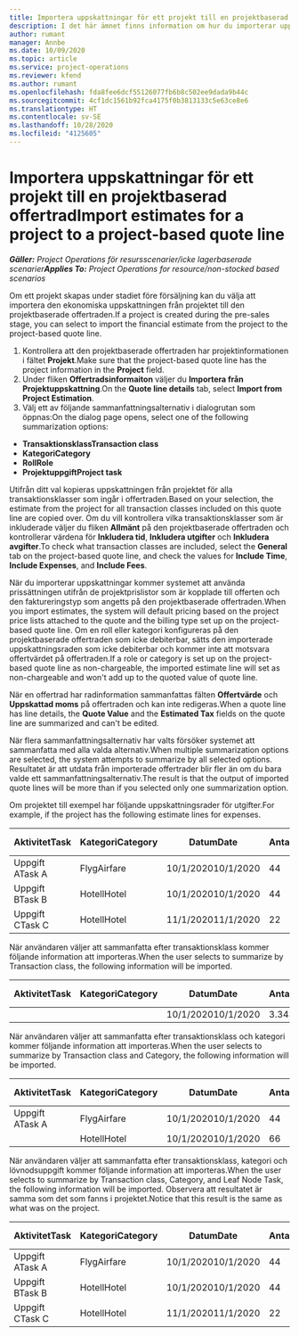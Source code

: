 ```yaml
---
title: Importera uppskattningar för ett projekt till en projektbaserad offertrad
description: I det här ämnet finns information om hur du importerar uppskattningar från ett projekt till en offertrad.
author: rumant
manager: Annbe
ms.date: 10/09/2020
ms.topic: article
ms.service: project-operations
ms.reviewer: kfend
ms.author: rumant
ms.openlocfilehash: fda8fee6dcf55126077fb6b8c502ee9dada9b44c
ms.sourcegitcommit: 4cf1dc1561b92fca4175f0b3813133c5e63ce8e6
ms.translationtype: HT
ms.contentlocale: sv-SE
ms.lasthandoff: 10/28/2020
ms.locfileid: "4125605"
---
```

# <a name="import-estimates-for-a-project-to-a-project-based-quote-line"></a><span data-ttu-id="204e1-103">Importera uppskattningar för ett projekt till en projektbaserad offertrad</span><span class="sxs-lookup"><span data-stu-id="204e1-103">Import estimates for a project to a project-based quote line</span></span>

<span data-ttu-id="204e1-104">_**Gäller:** Project Operations för resursscenarier/icke lagerbaserade scenarier_</span><span class="sxs-lookup"><span data-stu-id="204e1-104">_**Applies To:** Project Operations for resource/non-stocked based scenarios_</span></span>


<span data-ttu-id="204e1-105">Om ett projekt skapas under stadiet före försäljning kan du välja att importera den ekonomiska uppskattningen från projektet till den projektbaserade offertraden.</span><span class="sxs-lookup"><span data-stu-id="204e1-105">If a project is created during the pre-sales stage, you can select to import the financial estimate from the project to the project-based quote line.</span></span>

1. <span data-ttu-id="204e1-106">Kontrollera att den projektbaserade offertraden har projektinformationen i fältet **Projekt**.</span><span class="sxs-lookup"><span data-stu-id="204e1-106">Make sure that the project-based quote line has the project information in the **Project** field.</span></span>
2. <span data-ttu-id="204e1-107">Under fliken **Offertradsinformaiton** väljer du **Importera från Projektuppskattning**.</span><span class="sxs-lookup"><span data-stu-id="204e1-107">On the **Quote line details** tab, select **Import from Project Estimation**.</span></span>
3. <span data-ttu-id="204e1-108">Välj ett av följande sammanfattningsalternativ i dialogrutan som öppnas:</span><span class="sxs-lookup"><span data-stu-id="204e1-108">On the dialog page opens, select one of the following summarization options:</span></span>

  - <span data-ttu-id="204e1-109">**Transaktionsklass**</span><span class="sxs-lookup"><span data-stu-id="204e1-109">**Transaction class**</span></span>
  - <span data-ttu-id="204e1-110">**Kategori**</span><span class="sxs-lookup"><span data-stu-id="204e1-110">**Category**</span></span>
  - <span data-ttu-id="204e1-111">**Roll**</span><span class="sxs-lookup"><span data-stu-id="204e1-111">**Role**</span></span> 
  - <span data-ttu-id="204e1-112">**Projektuppgift**</span><span class="sxs-lookup"><span data-stu-id="204e1-112">**Project task**</span></span>

<span data-ttu-id="204e1-113">Utifrån ditt val kopieras uppskattningen från projektet för alla transaktionsklasser som ingår i offertraden.</span><span class="sxs-lookup"><span data-stu-id="204e1-113">Based on your selection, the estimate from the project for all transaction classes included on this quote line are copied over.</span></span> <span data-ttu-id="204e1-114">Om du vill kontrollera vilka transaktionsklasser som är inkluderade väljer du fliken **Allmänt** på den projektbaserade offertraden och kontrollerar värdena för **Inkludera tid**, **Inkludera utgifter** och **Inkludera avgifter**.</span><span class="sxs-lookup"><span data-stu-id="204e1-114">To check what transaction classes are included, select the **General** tab on the project-based quote line, and check the values for **Include Time**, **Include Expenses**, and **Include Fees**.</span></span>

<span data-ttu-id="204e1-115">När du importerar uppskattningar kommer systemet att använda prissättningen utifrån de projektprislistor som är kopplade till offerten och den faktureringstyp som angetts på den projektbaserade offertraden.</span><span class="sxs-lookup"><span data-stu-id="204e1-115">When you import estimates, the system will default pricing based on the project price lists attached to the quote and the billing type set up on the project-based quote line.</span></span> <span data-ttu-id="204e1-116">Om en roll eller kategori konfigureras på den projektbaserade offertraden som icke debiterbar, sätts den importerade uppskattningsraden som icke debiterbar och kommer inte att motsvara offertvärdet på offertraden.</span><span class="sxs-lookup"><span data-stu-id="204e1-116">If a role or category is set up on the project-based quote line as non-chargeable, the imported estimate line will set as non-chargeable and won't add up to the quoted value of quote line.</span></span>

<span data-ttu-id="204e1-117">När en offertrad har radinformation sammanfattas fälten **Offertvärde** och **Uppskattad moms** på offertraden och kan inte redigeras.</span><span class="sxs-lookup"><span data-stu-id="204e1-117">When a quote line has line details, the **Quote Value** and the **Estimated Tax** fields on the quote line are summarized and can't be edited.</span></span>

<span data-ttu-id="204e1-118">När flera sammanfattningsalternativ har valts försöker systemet att sammanfatta med alla valda alternativ.</span><span class="sxs-lookup"><span data-stu-id="204e1-118">When multiple summarization options are selected, the system attempts to summarize by all selected options.</span></span> <span data-ttu-id="204e1-119">Resultatet är att utdata från importerade offertrader blir fler än om du bara valde ett sammanfattningsalternativ.</span><span class="sxs-lookup"><span data-stu-id="204e1-119">The result is that the output of imported quote lines will be more than if you selected only one summarization option.</span></span>

<span data-ttu-id="204e1-120">Om projektet till exempel har följande uppskattningsrader för utgifter.</span><span class="sxs-lookup"><span data-stu-id="204e1-120">For example, if the project has the following estimate lines for expenses.</span></span>

| <span data-ttu-id="204e1-121">Aktivitet</span><span class="sxs-lookup"><span data-stu-id="204e1-121">Task</span></span> | <span data-ttu-id="204e1-122">Kategori</span><span class="sxs-lookup"><span data-stu-id="204e1-122">Category</span></span> | <span data-ttu-id="204e1-123">Datum</span><span class="sxs-lookup"><span data-stu-id="204e1-123">Date</span></span> | <span data-ttu-id="204e1-124">Antal</span><span class="sxs-lookup"><span data-stu-id="204e1-124">Quantity</span></span> | <span data-ttu-id="204e1-125">Enhetspris</span><span class="sxs-lookup"><span data-stu-id="204e1-125">Unit price</span></span> | <span data-ttu-id="204e1-126">Belopp</span><span class="sxs-lookup"><span data-stu-id="204e1-126">Amount</span></span> |
| --- | --- | --- | --- | --- | --- |
| <span data-ttu-id="204e1-127">Uppgift A</span><span class="sxs-lookup"><span data-stu-id="204e1-127">Task A</span></span> | <span data-ttu-id="204e1-128">Flyg</span><span class="sxs-lookup"><span data-stu-id="204e1-128">Airfare</span></span> | <span data-ttu-id="204e1-129">10/1/2020</span><span class="sxs-lookup"><span data-stu-id="204e1-129">10/1/2020</span></span> | <span data-ttu-id="204e1-130">4</span><span class="sxs-lookup"><span data-stu-id="204e1-130">4</span></span> | <span data-ttu-id="204e1-131">400</span><span class="sxs-lookup"><span data-stu-id="204e1-131">400</span></span> | <span data-ttu-id="204e1-132">1600</span><span class="sxs-lookup"><span data-stu-id="204e1-132">1600</span></span> |
| <span data-ttu-id="204e1-133">Uppgift B</span><span class="sxs-lookup"><span data-stu-id="204e1-133">Task B</span></span> | <span data-ttu-id="204e1-134">Hotell</span><span class="sxs-lookup"><span data-stu-id="204e1-134">Hotel</span></span> | <span data-ttu-id="204e1-135">10/1/2020</span><span class="sxs-lookup"><span data-stu-id="204e1-135">10/1/2020</span></span> | <span data-ttu-id="204e1-136">4</span><span class="sxs-lookup"><span data-stu-id="204e1-136">4</span></span> | <span data-ttu-id="204e1-137">200</span><span class="sxs-lookup"><span data-stu-id="204e1-137">200</span></span> | <span data-ttu-id="204e1-138">800</span><span class="sxs-lookup"><span data-stu-id="204e1-138">800</span></span> |
| <span data-ttu-id="204e1-139">Uppgift C</span><span class="sxs-lookup"><span data-stu-id="204e1-139">Task C</span></span> | <span data-ttu-id="204e1-140">Hotell</span><span class="sxs-lookup"><span data-stu-id="204e1-140">Hotel</span></span> | <span data-ttu-id="204e1-141">11/1/2020</span><span class="sxs-lookup"><span data-stu-id="204e1-141">11/1/2020</span></span> | <span data-ttu-id="204e1-142">2</span><span class="sxs-lookup"><span data-stu-id="204e1-142">2</span></span> | <span data-ttu-id="204e1-143">200</span><span class="sxs-lookup"><span data-stu-id="204e1-143">200</span></span> | <span data-ttu-id="204e1-144">400</span><span class="sxs-lookup"><span data-stu-id="204e1-144">400</span></span> |

<span data-ttu-id="204e1-145">När användaren väljer att sammanfatta efter transaktionsklass kommer följande information att importeras.</span><span class="sxs-lookup"><span data-stu-id="204e1-145">When the user selects to summarize by Transaction class, the following information will be imported.</span></span>

| <span data-ttu-id="204e1-146">Aktivitet</span><span class="sxs-lookup"><span data-stu-id="204e1-146">Task</span></span> | <span data-ttu-id="204e1-147">Kategori</span><span class="sxs-lookup"><span data-stu-id="204e1-147">Category</span></span> | <span data-ttu-id="204e1-148">Datum</span><span class="sxs-lookup"><span data-stu-id="204e1-148">Date</span></span> | <span data-ttu-id="204e1-149">Antal</span><span class="sxs-lookup"><span data-stu-id="204e1-149">Quantity</span></span> | <span data-ttu-id="204e1-150">Enhetspris</span><span class="sxs-lookup"><span data-stu-id="204e1-150">Unit price</span></span> | <span data-ttu-id="204e1-151">Belopp</span><span class="sxs-lookup"><span data-stu-id="204e1-151">Amount</span></span> |
| --- | --- | --- | --- | --- | --- |
| | | <span data-ttu-id="204e1-152">10/1/2020</span><span class="sxs-lookup"><span data-stu-id="204e1-152">10/1/2020</span></span> | <span data-ttu-id="204e1-153">3.34</span><span class="sxs-lookup"><span data-stu-id="204e1-153">3.34</span></span> | <span data-ttu-id="204e1-154">840</span><span class="sxs-lookup"><span data-stu-id="204e1-154">840</span></span> | <span data-ttu-id="204e1-155">2800</span><span class="sxs-lookup"><span data-stu-id="204e1-155">2800</span></span> |

<span data-ttu-id="204e1-156">När användaren väljer att sammanfatta efter transaktionsklass och kategori kommer följande information att importeras.</span><span class="sxs-lookup"><span data-stu-id="204e1-156">When the user selects to summarize by Transaction class and Category, the following information will be imported.</span></span>

| <span data-ttu-id="204e1-157">Aktivitet</span><span class="sxs-lookup"><span data-stu-id="204e1-157">Task</span></span> | <span data-ttu-id="204e1-158">Kategori</span><span class="sxs-lookup"><span data-stu-id="204e1-158">Category</span></span> | <span data-ttu-id="204e1-159">Datum</span><span class="sxs-lookup"><span data-stu-id="204e1-159">Date</span></span> | <span data-ttu-id="204e1-160">Antal</span><span class="sxs-lookup"><span data-stu-id="204e1-160">Quantity</span></span> | <span data-ttu-id="204e1-161">Enhetspris</span><span class="sxs-lookup"><span data-stu-id="204e1-161">Unit price</span></span> | <span data-ttu-id="204e1-162">Belopp</span><span class="sxs-lookup"><span data-stu-id="204e1-162">Amount</span></span> |
| --- | --- | --- | --- | --- | --- |
| <span data-ttu-id="204e1-163">Uppgift A</span><span class="sxs-lookup"><span data-stu-id="204e1-163">Task A</span></span> | <span data-ttu-id="204e1-164">Flyg</span><span class="sxs-lookup"><span data-stu-id="204e1-164">Airfare</span></span> | <span data-ttu-id="204e1-165">10/1/2020</span><span class="sxs-lookup"><span data-stu-id="204e1-165">10/1/2020</span></span> | <span data-ttu-id="204e1-166">4</span><span class="sxs-lookup"><span data-stu-id="204e1-166">4</span></span> | <span data-ttu-id="204e1-167">400</span><span class="sxs-lookup"><span data-stu-id="204e1-167">400</span></span> | <span data-ttu-id="204e1-168">1600</span><span class="sxs-lookup"><span data-stu-id="204e1-168">1600</span></span> |
| | <span data-ttu-id="204e1-169">Hotell</span><span class="sxs-lookup"><span data-stu-id="204e1-169">Hotel</span></span> | <span data-ttu-id="204e1-170">10/1/2020</span><span class="sxs-lookup"><span data-stu-id="204e1-170">10/1/2020</span></span> | <span data-ttu-id="204e1-171">6</span><span class="sxs-lookup"><span data-stu-id="204e1-171">6</span></span> | <span data-ttu-id="204e1-172">200</span><span class="sxs-lookup"><span data-stu-id="204e1-172">200</span></span> | <span data-ttu-id="204e1-173">1200</span><span class="sxs-lookup"><span data-stu-id="204e1-173">1200</span></span> |

<span data-ttu-id="204e1-174">När användaren väljer att sammanfatta efter transaktionsklass, kategori och lövnodsuppgift kommer följande information att importeras.</span><span class="sxs-lookup"><span data-stu-id="204e1-174">When the user selects to summarize by Transaction class, Category, and Leaf Node Task, the following information will be imported.</span></span> <span data-ttu-id="204e1-175">Observera att resultatet är samma som det som fanns i projektet.</span><span class="sxs-lookup"><span data-stu-id="204e1-175">Notice that this result is the same as what was on the project.</span></span>

| <span data-ttu-id="204e1-176">Aktivitet</span><span class="sxs-lookup"><span data-stu-id="204e1-176">Task</span></span> | <span data-ttu-id="204e1-177">Kategori</span><span class="sxs-lookup"><span data-stu-id="204e1-177">Category</span></span> | <span data-ttu-id="204e1-178">Datum</span><span class="sxs-lookup"><span data-stu-id="204e1-178">Date</span></span> | <span data-ttu-id="204e1-179">Antal</span><span class="sxs-lookup"><span data-stu-id="204e1-179">Quantity</span></span> | <span data-ttu-id="204e1-180">Enhetspris</span><span class="sxs-lookup"><span data-stu-id="204e1-180">Unit price</span></span> | <span data-ttu-id="204e1-181">Belopp</span><span class="sxs-lookup"><span data-stu-id="204e1-181">Amount</span></span> |
| --- | --- | --- | --- | --- | --- |
| <span data-ttu-id="204e1-182">Uppgift A</span><span class="sxs-lookup"><span data-stu-id="204e1-182">Task A</span></span> | <span data-ttu-id="204e1-183">Flyg</span><span class="sxs-lookup"><span data-stu-id="204e1-183">Airfare</span></span> | <span data-ttu-id="204e1-184">10/1/2020</span><span class="sxs-lookup"><span data-stu-id="204e1-184">10/1/2020</span></span> | <span data-ttu-id="204e1-185">4</span><span class="sxs-lookup"><span data-stu-id="204e1-185">4</span></span> | <span data-ttu-id="204e1-186">400</span><span class="sxs-lookup"><span data-stu-id="204e1-186">400</span></span> | <span data-ttu-id="204e1-187">1600</span><span class="sxs-lookup"><span data-stu-id="204e1-187">1600</span></span> |
| <span data-ttu-id="204e1-188">Uppgift B</span><span class="sxs-lookup"><span data-stu-id="204e1-188">Task B</span></span> | <span data-ttu-id="204e1-189">Hotell</span><span class="sxs-lookup"><span data-stu-id="204e1-189">Hotel</span></span> | <span data-ttu-id="204e1-190">10/1/2020</span><span class="sxs-lookup"><span data-stu-id="204e1-190">10/1/2020</span></span> | <span data-ttu-id="204e1-191">4</span><span class="sxs-lookup"><span data-stu-id="204e1-191">4</span></span> | <span data-ttu-id="204e1-192">200</span><span class="sxs-lookup"><span data-stu-id="204e1-192">200</span></span> | <span data-ttu-id="204e1-193">800</span><span class="sxs-lookup"><span data-stu-id="204e1-193">800</span></span> |
| <span data-ttu-id="204e1-194">Uppgift C</span><span class="sxs-lookup"><span data-stu-id="204e1-194">Task C</span></span> | <span data-ttu-id="204e1-195">Hotell</span><span class="sxs-lookup"><span data-stu-id="204e1-195">Hotel</span></span> | <span data-ttu-id="204e1-196">11/1/2020</span><span class="sxs-lookup"><span data-stu-id="204e1-196">11/1/2020</span></span> | <span data-ttu-id="204e1-197">2</span><span class="sxs-lookup"><span data-stu-id="204e1-197">2</span></span> | <span data-ttu-id="204e1-198">200</span><span class="sxs-lookup"><span data-stu-id="204e1-198">200</span></span> | <span data-ttu-id="204e1-199">400</span><span class="sxs-lookup"><span data-stu-id="204e1-199">400</span></span> |
